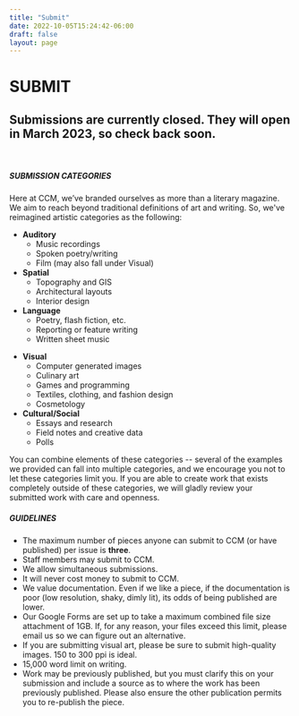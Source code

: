 ```yaml
---
title: "Submit"
date: 2022-10-05T15:24:42-06:00
draft: false
layout: page
---
```


# SUBMIT

## Submissions are currently closed. They will open in March 2023, so check back soon.

<br> 

<div class ="row justify-content-start">

<div class="col-sm-6">

##### SUBMISSION CATEGORIES

Here at CCM, we’ve branded ourselves as more than a literary magazine. We aim to reach beyond traditional definitions of art and writing. So, we've reimagined artistic categories as the following:

<div class="row justify-content-start">
<div class="col-sm-6">

 - **Auditory**
    - Music recordings
    - Spoken poetry/writing
    - Film (may also fall under Visual)
- **Spatial**
    - Topography and GIS
    - Architectural layouts
    - Interior design    
- **Language**
    - Poetry, flash fiction, etc.
    - Reporting or feature writing
    - Written sheet music
 </div>

 <div class="col-sm-6">

- **Visual**
    - Computer generated images
    - Culinary art
    - Games and programming
    - Textiles, clothing, and fashion design
    - Cosmetology
- **Cultural/Social**
    - Essays and research
    - Field notes and creative data
    - Polls
    </div>
</div>

You can combine elements of these categories -- several of the examples we provided can fall into multiple categories, and we encourage you not to let these categories limit you. If you are able to create work that exists completely outside of these categories, we will gladly review your submitted work with care and openness.
</div>


<div class="col-sm-6">

##### GUIDELINES

- The maximum number of pieces anyone can submit to CCM (or have published) per issue is **three**.
- Staff members may submit to CCM.
- We allow simultaneous submissions.
- It will never cost money to submit to CCM.
- We value documentation. Even if we like a piece, if the documentation is poor (low resolution, shaky, dimly lit), its odds of being published are lower.
- Our Google Forms are set up to take a maximum combined file size attachment of 1GB. If, for any reason, your files exceed this limit, please email us so we can figure out an alternative.
 - If you are submitting visual art, please be sure to submit high-quality images. 150 to 300 ppi is ideal. 
- 15,000 word limit on writing.
- Work may be previously published, but you must clarify this on your submission and include a source as to where the work has been previously published. Please also ensure the other publication permits you to re-publish the piece.
</div>

</div>
